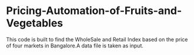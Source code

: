 # Pricing-Automation-of-Fruits-and-Vegetables
This code is built to find the WholeSale and Retail Index based on the price of four markets in Bangalore.A data file is taken as input.
